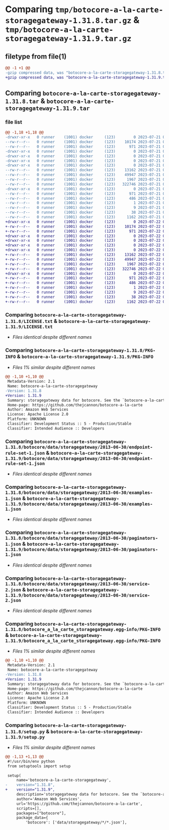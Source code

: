 # Comparing `tmp/botocore-a-la-carte-storagegateway-1.31.8.tar.gz` & `tmp/botocore-a-la-carte-storagegateway-1.31.9.tar.gz`

## filetype from file(1)

```diff
@@ -1 +1 @@
-gzip compressed data, was "botocore-a-la-carte-storagegateway-1.31.8.tar", last modified: Fri Jul 21 01:21:52 2023, max compression
+gzip compressed data, was "botocore-a-la-carte-storagegateway-1.31.9.tar", last modified: Sat Jul 22 01:20:53 2023, max compression
```

## Comparing `botocore-a-la-carte-storagegateway-1.31.8.tar` & `botocore-a-la-carte-storagegateway-1.31.9.tar`

### file list

```diff
@@ -1,18 +1,18 @@
-drwxr-xr-x   0 runner    (1001) docker     (123)        0 2023-07-21 01:21:52.891507 botocore-a-la-carte-storagegateway-1.31.8/
--rw-r--r--   0 runner    (1001) docker     (123)    10174 2023-07-21 01:21:52.000000 botocore-a-la-carte-storagegateway-1.31.8/LICENSE.txt
--rw-r--r--   0 runner    (1001) docker     (123)      971 2023-07-21 01:21:52.887507 botocore-a-la-carte-storagegateway-1.31.8/PKG-INFO
-drwxr-xr-x   0 runner    (1001) docker     (123)        0 2023-07-21 01:21:52.887507 botocore-a-la-carte-storagegateway-1.31.8/botocore/
-drwxr-xr-x   0 runner    (1001) docker     (123)        0 2023-07-21 01:21:52.887507 botocore-a-la-carte-storagegateway-1.31.8/botocore/data/
-drwxr-xr-x   0 runner    (1001) docker     (123)        0 2023-07-21 01:21:52.887507 botocore-a-la-carte-storagegateway-1.31.8/botocore/data/storagegateway/
-drwxr-xr-x   0 runner    (1001) docker     (123)        0 2023-07-21 01:21:52.887507 botocore-a-la-carte-storagegateway-1.31.8/botocore/data/storagegateway/2013-06-30/
--rw-r--r--   0 runner    (1001) docker     (123)    13162 2023-07-21 01:21:06.000000 botocore-a-la-carte-storagegateway-1.31.8/botocore/data/storagegateway/2013-06-30/endpoint-rule-set-1.json
--rw-r--r--   0 runner    (1001) docker     (123)    49947 2023-07-21 01:21:06.000000 botocore-a-la-carte-storagegateway-1.31.8/botocore/data/storagegateway/2013-06-30/examples-1.json
--rw-r--r--   0 runner    (1001) docker     (123)     1967 2023-07-21 01:21:06.000000 botocore-a-la-carte-storagegateway-1.31.8/botocore/data/storagegateway/2013-06-30/paginators-1.json
--rw-r--r--   0 runner    (1001) docker     (123)   322746 2023-07-21 01:21:06.000000 botocore-a-la-carte-storagegateway-1.31.8/botocore/data/storagegateway/2013-06-30/service-2.json
-drwxr-xr-x   0 runner    (1001) docker     (123)        0 2023-07-21 01:21:52.887507 botocore-a-la-carte-storagegateway-1.31.8/botocore_a_la_carte_storagegateway.egg-info/
--rw-r--r--   0 runner    (1001) docker     (123)      971 2023-07-21 01:21:52.000000 botocore-a-la-carte-storagegateway-1.31.8/botocore_a_la_carte_storagegateway.egg-info/PKG-INFO
--rw-r--r--   0 runner    (1001) docker     (123)      486 2023-07-21 01:21:52.000000 botocore-a-la-carte-storagegateway-1.31.8/botocore_a_la_carte_storagegateway.egg-info/SOURCES.txt
--rw-r--r--   0 runner    (1001) docker     (123)        1 2023-07-21 01:21:52.000000 botocore-a-la-carte-storagegateway-1.31.8/botocore_a_la_carte_storagegateway.egg-info/dependency_links.txt
--rw-r--r--   0 runner    (1001) docker     (123)        9 2023-07-21 01:21:52.000000 botocore-a-la-carte-storagegateway-1.31.8/botocore_a_la_carte_storagegateway.egg-info/top_level.txt
--rw-r--r--   0 runner    (1001) docker     (123)       38 2023-07-21 01:21:52.891507 botocore-a-la-carte-storagegateway-1.31.8/setup.cfg
--rw-r--r--   0 runner    (1001) docker     (123)     1162 2023-07-21 01:21:52.000000 botocore-a-la-carte-storagegateway-1.31.8/setup.py
+drwxr-xr-x   0 runner    (1001) docker     (123)        0 2023-07-22 01:20:53.829362 botocore-a-la-carte-storagegateway-1.31.9/
+-rw-r--r--   0 runner    (1001) docker     (123)    10174 2023-07-22 01:20:53.000000 botocore-a-la-carte-storagegateway-1.31.9/LICENSE.txt
+-rw-r--r--   0 runner    (1001) docker     (123)      971 2023-07-22 01:20:53.829362 botocore-a-la-carte-storagegateway-1.31.9/PKG-INFO
+drwxr-xr-x   0 runner    (1001) docker     (123)        0 2023-07-22 01:20:53.825363 botocore-a-la-carte-storagegateway-1.31.9/botocore/
+drwxr-xr-x   0 runner    (1001) docker     (123)        0 2023-07-22 01:20:53.825363 botocore-a-la-carte-storagegateway-1.31.9/botocore/data/
+drwxr-xr-x   0 runner    (1001) docker     (123)        0 2023-07-22 01:20:53.825363 botocore-a-la-carte-storagegateway-1.31.9/botocore/data/storagegateway/
+drwxr-xr-x   0 runner    (1001) docker     (123)        0 2023-07-22 01:20:53.825363 botocore-a-la-carte-storagegateway-1.31.9/botocore/data/storagegateway/2013-06-30/
+-rw-r--r--   0 runner    (1001) docker     (123)    13162 2023-07-22 01:20:09.000000 botocore-a-la-carte-storagegateway-1.31.9/botocore/data/storagegateway/2013-06-30/endpoint-rule-set-1.json
+-rw-r--r--   0 runner    (1001) docker     (123)    49947 2023-07-22 01:20:09.000000 botocore-a-la-carte-storagegateway-1.31.9/botocore/data/storagegateway/2013-06-30/examples-1.json
+-rw-r--r--   0 runner    (1001) docker     (123)     1967 2023-07-22 01:20:09.000000 botocore-a-la-carte-storagegateway-1.31.9/botocore/data/storagegateway/2013-06-30/paginators-1.json
+-rw-r--r--   0 runner    (1001) docker     (123)   322746 2023-07-22 01:20:09.000000 botocore-a-la-carte-storagegateway-1.31.9/botocore/data/storagegateway/2013-06-30/service-2.json
+drwxr-xr-x   0 runner    (1001) docker     (123)        0 2023-07-22 01:20:53.825363 botocore-a-la-carte-storagegateway-1.31.9/botocore_a_la_carte_storagegateway.egg-info/
+-rw-r--r--   0 runner    (1001) docker     (123)      971 2023-07-22 01:20:53.000000 botocore-a-la-carte-storagegateway-1.31.9/botocore_a_la_carte_storagegateway.egg-info/PKG-INFO
+-rw-r--r--   0 runner    (1001) docker     (123)      486 2023-07-22 01:20:53.000000 botocore-a-la-carte-storagegateway-1.31.9/botocore_a_la_carte_storagegateway.egg-info/SOURCES.txt
+-rw-r--r--   0 runner    (1001) docker     (123)        1 2023-07-22 01:20:53.000000 botocore-a-la-carte-storagegateway-1.31.9/botocore_a_la_carte_storagegateway.egg-info/dependency_links.txt
+-rw-r--r--   0 runner    (1001) docker     (123)        9 2023-07-22 01:20:53.000000 botocore-a-la-carte-storagegateway-1.31.9/botocore_a_la_carte_storagegateway.egg-info/top_level.txt
+-rw-r--r--   0 runner    (1001) docker     (123)       38 2023-07-22 01:20:53.829362 botocore-a-la-carte-storagegateway-1.31.9/setup.cfg
+-rw-r--r--   0 runner    (1001) docker     (123)     1162 2023-07-22 01:20:53.000000 botocore-a-la-carte-storagegateway-1.31.9/setup.py
```

### Comparing `botocore-a-la-carte-storagegateway-1.31.8/LICENSE.txt` & `botocore-a-la-carte-storagegateway-1.31.9/LICENSE.txt`

 * *Files identical despite different names*

### Comparing `botocore-a-la-carte-storagegateway-1.31.8/PKG-INFO` & `botocore-a-la-carte-storagegateway-1.31.9/PKG-INFO`

 * *Files 1% similar despite different names*

```diff
@@ -1,10 +1,10 @@
 Metadata-Version: 2.1
 Name: botocore-a-la-carte-storagegateway
-Version: 1.31.8
+Version: 1.31.9
 Summary: storagegateway data for botocore. See the `botocore-a-la-carte` package for more info.
 Home-page: https://github.com/thejcannon/botocore-a-la-carte
 Author: Amazon Web Services
 License: Apache License 2.0
 Platform: UNKNOWN
 Classifier: Development Status :: 5 - Production/Stable
 Classifier: Intended Audience :: Developers
```

### Comparing `botocore-a-la-carte-storagegateway-1.31.8/botocore/data/storagegateway/2013-06-30/endpoint-rule-set-1.json` & `botocore-a-la-carte-storagegateway-1.31.9/botocore/data/storagegateway/2013-06-30/endpoint-rule-set-1.json`

 * *Files identical despite different names*

### Comparing `botocore-a-la-carte-storagegateway-1.31.8/botocore/data/storagegateway/2013-06-30/examples-1.json` & `botocore-a-la-carte-storagegateway-1.31.9/botocore/data/storagegateway/2013-06-30/examples-1.json`

 * *Files identical despite different names*

### Comparing `botocore-a-la-carte-storagegateway-1.31.8/botocore/data/storagegateway/2013-06-30/paginators-1.json` & `botocore-a-la-carte-storagegateway-1.31.9/botocore/data/storagegateway/2013-06-30/paginators-1.json`

 * *Files identical despite different names*

### Comparing `botocore-a-la-carte-storagegateway-1.31.8/botocore/data/storagegateway/2013-06-30/service-2.json` & `botocore-a-la-carte-storagegateway-1.31.9/botocore/data/storagegateway/2013-06-30/service-2.json`

 * *Files identical despite different names*

### Comparing `botocore-a-la-carte-storagegateway-1.31.8/botocore_a_la_carte_storagegateway.egg-info/PKG-INFO` & `botocore-a-la-carte-storagegateway-1.31.9/botocore_a_la_carte_storagegateway.egg-info/PKG-INFO`

 * *Files 1% similar despite different names*

```diff
@@ -1,10 +1,10 @@
 Metadata-Version: 2.1
 Name: botocore-a-la-carte-storagegateway
-Version: 1.31.8
+Version: 1.31.9
 Summary: storagegateway data for botocore. See the `botocore-a-la-carte` package for more info.
 Home-page: https://github.com/thejcannon/botocore-a-la-carte
 Author: Amazon Web Services
 License: Apache License 2.0
 Platform: UNKNOWN
 Classifier: Development Status :: 5 - Production/Stable
 Classifier: Intended Audience :: Developers
```

### Comparing `botocore-a-la-carte-storagegateway-1.31.8/setup.py` & `botocore-a-la-carte-storagegateway-1.31.9/setup.py`

 * *Files 1% similar despite different names*

```diff
@@ -1,13 +1,13 @@
 #!/usr/bin/env python
 from setuptools import setup
 
 setup(
     name='botocore-a-la-carte-storagegateway',
-    version="1.31.8",
+    version="1.31.9",
     description='storagegateway data for botocore. See the `botocore-a-la-carte` package for more info.',
     author='Amazon Web Services',
     url='https://github.com/thejcannon/botocore-a-la-carte',
     scripts=[],
     packages=["botocore"],
     package_data={
         'botocore': ['data/storagegateway/*/*.json'],
```

